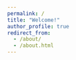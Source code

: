 ```yaml
---
permalink: /
title: "Welcome!"
author_profile: true
redirect_from: 
  - /about/
  - /about.html
---
```


